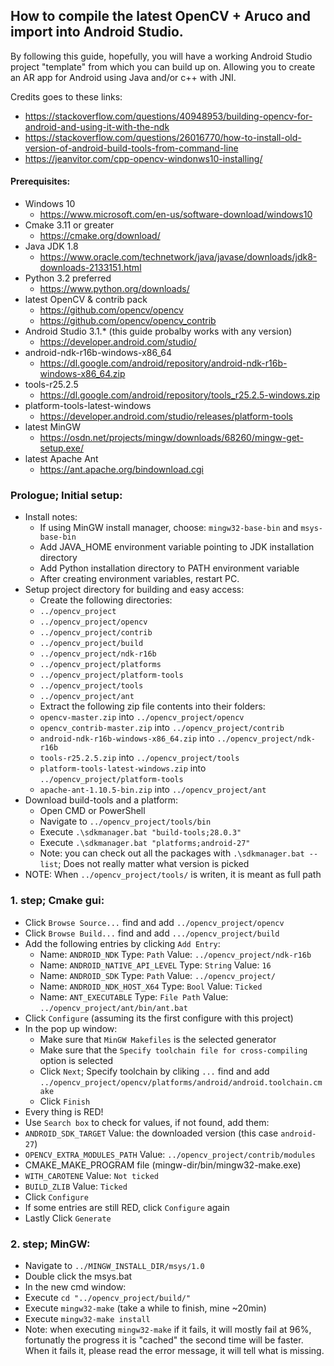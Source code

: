 ## How to compile the latest OpenCV + Aruco and import into Android Studio.
By following this guide, hopefully, you will have a working Android Studio project "template" from which you can build up on. Allowing you to create an AR app for Android using Java and/or c++ with JNI.

Credits goes to these links:
 - https://stackoverflow.com/questions/40948953/building-opencv-for-android-and-using-it-with-the-ndk
 - https://stackoverflow.com/questions/26016770/how-to-install-old-version-of-android-build-tools-from-command-line
 - https://jeanvitor.com/cpp-opencv-windonws10-installing/

#### Prerequisites:
 - Windows 10
   - https://www.microsoft.com/en-us/software-download/windows10
 - Cmake 3.11 or greater
   - https://cmake.org/download/
 - Java JDK 1.8
   - https://www.oracle.com/technetwork/java/javase/downloads/jdk8-downloads-2133151.html
 - Python 3.2 preferred
   - https://www.python.org/downloads/
 - latest OpenCV & contrib pack
   - https://github.com/opencv/opencv
   - https://github.com/opencv/opencv_contrib
 - Android Studio 3.1.* (this guide probalby works with any version)
   - https://developer.android.com/studio/
 - android-ndk-r16b-windows-x86_64
   - https://dl.google.com/android/repository/android-ndk-r16b-windows-x86_64.zip
 - tools-r25.2.5
   - https://dl.google.com/android/repository/tools_r25.2.5-windows.zip
 - platform-tools-latest-windows
   - https://developer.android.com/studio/releases/platform-tools
 - latest MinGW
   - https://osdn.net/projects/mingw/downloads/68260/mingw-get-setup.exe/
 - latest Apache Ant 
   - https://ant.apache.org/bindownload.cgi

### Prologue; Initial setup:
- Install notes:
  - If using MinGW install manager, choose: `mingw32-base-bin` and `msys-base-bin`
  - Add JAVA_HOME environment variable pointing to JDK installation directory
  - Add Python installation directory to PATH environment variable
  - After creating environment variables, restart PC.
- Setup project directory for building and easy access:
  - Create the following directories: 
  - `../opencv_project`
  - `../opencv_project/opencv`
  - `../opencv_project/contrib`
  - `../opencv_project/build`
  - `../opencv_project/ndk-r16b`
  - `../opencv_project/platforms`
  - `../opencv_project/platform-tools`
  - `../opencv_project/tools`
  - `../opencv_project/ant`
  - Extract the following zip file contents into their folders:
  - `opencv-master.zip` into `../opencv_project/opencv`
  - `opencv_contrib-master.zip` into `../opencv_project/contrib`
  - `android-ndk-r16b-windows-x86_64.zip` into `../opencv_project/ndk-r16b`
  - `tools-r25.2.5.zip` into `../opencv_project/tools`
  - `platform-tools-latest-windows.zip` into `../opencv_project/platform-tools`
  - `apache-ant-1.10.5-bin.zip` into `../opencv_project/ant`
- Download build-tools and a platform:
  - Open CMD or PowerShell
  - Navigate to `../opencv_project/tools/bin`
  - Execute `.\sdkmanager.bat "build-tools;28.0.3"` 
  - Execute `.\sdkmanager.bat "platforms;android-27"`
  - Note: you can check out all the packages with `.\sdkmanager.bat --list`; Does not really matter what version is picked
- NOTE: When `../opencv_project/tools/` is writen, it is meant as full path

### 1. step; Cmake gui:
- Click `Browse Source...` find and add `../opencv_project/opencv`
- Click `Browse Build...` find and add `.../opencv_project/build`
- Add the following entries by clicking `Add Entry`:
  - Name: `ANDROID_NDK` Type: `Path` Value: `../opencv_project/ndk-r16b`
  - Name: `ANDROID_NATIVE_API_LEVEL` Type: `String` Value: `16`
  - Name: `ANDROID_SDK` Type: `Path` Value: `../opencv_project/`
  - Name: `ANDROID_NDK_HOST_X64` Type: `Bool` Value: `Ticked`
  - Name: `ANT_EXECUTABLE` Type: `File Path` Value: `../opencv_project/ant/bin/ant.bat`
- Click `Configure` (assuming its the first configure with this project)
- In the pop up window:
  - Make sure that `MinGW Makefiles` is the selected generator
  - Make sure that the `Specify toolchain file for cross-compiling` option is selected
  - Click `Next`; Specify toolchain by cliking `...` find and add `../opencv_project/opencv/platforms/android/android.toolchain.cmake`
  - Click `Finish`
- Every thing is RED! 
 - Use `Search box` to check for values, if not found, add them:
 - `ANDROID_SDK_TARGET` Value: the downloaded version (this case `android-27`)
 - `OPENCV_EXTRA_MODULES_PATH` Value: `../opencv_project/contrib/modules`
 - CMAKE_MAKE_PROGRAM file (mingw-dir/bin/mingw32-make.exe)
 - `WITH_CAROTENE` Value: `Not ticked`
 - `BUILD_ZLIB` Value: `Ticked`
- Click `Configure`
- If some entries are still RED, click `Configure` again
- Lastly Click `Generate`

### 2. step; MinGW:
- Navigate to `../MINGW_INSTALL_DIR/msys/1.0`
- Double click the msys.bat
- In the new cmd window:
 - Execute `cd "../opencv_project/build/"`
 - Execute `mingw32-make` (take a while to finish, mine ~20min)
 - Execute `mingw32-make install`
 - Note: when executing `mingw32-make` if it fails, it will mostly fail at 96%, fortunatly the progress it is "cached" the second time will be faster. When it fails it, please read the error message, it will tell what is missing.
